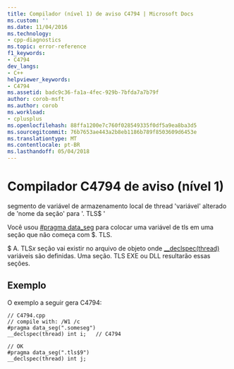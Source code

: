 ```yaml
---
title: Compilador (nível 1) de aviso C4794 | Microsoft Docs
ms.custom: ''
ms.date: 11/04/2016
ms.technology:
- cpp-diagnostics
ms.topic: error-reference
f1_keywords:
- C4794
dev_langs:
- C++
helpviewer_keywords:
- C4794
ms.assetid: badc9c36-fa1a-4fec-929b-7bfda7a7b79f
author: corob-msft
ms.author: corob
ms.workload:
- cplusplus
ms.openlocfilehash: 88ffa1200e7c760f028549335f0df5a9ea8ba3d5
ms.sourcegitcommit: 76b7653ae443a2b8eb1186b789f8503609d6453e
ms.translationtype: MT
ms.contentlocale: pt-BR
ms.lasthandoff: 05/04/2018
---
```

# <a name="compiler-warning-level-1-c4794"></a>Compilador C4794 de aviso (nível 1)
segmento de variável de armazenamento local de thread 'variável' alterado de 'nome da seção' para '. TLS$ '  
  
 Você usou [#pragma data_seg](../../preprocessor/data-seg.md) para colocar uma variável de tls em uma seção que não começa com $. TLS.  
  
 $ A. TLS*x* seção vai existir no arquivo de objeto onde [__declspec(thread)](../../cpp/thread.md) variáveis são definidas. Uma seção. TLS EXE ou DLL resultarão essas seções.  
  
## <a name="example"></a>Exemplo  
 O exemplo a seguir gera C4794:  
  
```  
// C4794.cpp  
// compile with: /W1 /c  
#pragma data_seg(".someseg")  
__declspec(thread) int i;   // C4794  
  
// OK  
#pragma data_seg(".tls$9")  
__declspec(thread) int j;  
```